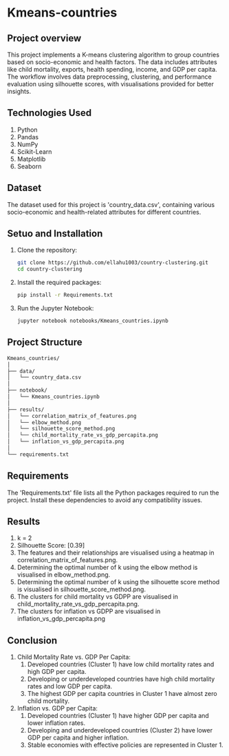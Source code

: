 # Kmeans-countries

## Project overview
This project implements a K-means clustering algorithm to group countries based on socio-economic and health factors. The data includes attributes like child mortality, exports, health spending, income, and GDP per capita. The workflow involves data preprocessing, clustering, and performance evaluation using silhouette scores, with visualisations provided for better insights.

## Technologies Used
1) Python
2) Pandas
3) NumPy
4) Scikit-Learn
5) Matplotlib
6) Seaborn

## Dataset
The dataset used for this project is 'country_data.csv', containing various socio-economic and health-related attributes for different countries.

## Setuo and Installation
1) Clone the repository:
   ```bash
   git clone https://github.com/ellahu1003/country-clustering.git
   cd country-clustering
   ```
2) Install the required packages:
    ```bash
    pip install -r Requirements.txt
    ```
3) Run the Jupyter Notebook:
   ```bash
   jupyter notebook notebooks/Kmeans_countries.ipynb
   ```

## Project Structure
```markdown
Kmeans_countries/
│
├── data/
│   └── country_data.csv
│
├── notebook/
│   └── Kmeans_countries.ipynb
│
├── results/
│   └── correlation_matrix_of_features.png
│   └── elbow_method.png
│   └── silhouette_score_method.png
│   └── child_mortality_rate_vs_gdp_percapita.png
│   └── inflation_vs_gdp_percapita.png
│
└── requirements.txt
```

## Requirements
The 'Requirements.txt' file lists all the Python packages required to run the project. Install these dependencies to avoid any compatibility issues.

## Results
1) k = 2
2) Silhouette Score: [0.39]
3) The features and their relationships are visualised using a heatmap in correlation_matrix_of_features.png.
4) Determining the optimal number of k using the elbow method is visualised in elbow_method.png.
5) Determining the optimal number of k using the silhouette score method is visualised in silhouette_score_method.png.
6) The clusters for child mortality vs GDPP are visualised in child_mortality_rate_vs_gdp_percapita.png.
7) The clusters for inflation vs GDPP are visualised in inflation_vs_gdp_percapita.png

## Conclusion
1) Child Mortality Rate vs. GDP Per Capita:
   1. Developed countries (Cluster 1) have low child mortality rates and high GDP per capita.
   2. Developing or underdeveloped countries have high child mortality rates and low GDP per capita.
   3. The highest GDP per capita countries in Cluster 1 have almost zero child mortality.
2) Inflation vs. GDP per Capita:
   1. Developed countries (Cluster 1) have higher GDP per capita and lower inflation rates.
   2. Developing and underdeveloped countries (Cluster 2) have lower GDP per capita and higher inflation.
   3. Stable economies with effective policies are represented in Cluster 1.



